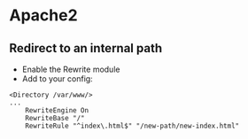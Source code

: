 # Apache2

## Redirect to an internal path
- Enable the Rewrite module
- Add to your config:
```
<Directory /var/www/>
...
    RewriteEngine On
    RewriteBase "/"
    RewriteRule "^index\.html$" "/new-path/new-index.html"
```
